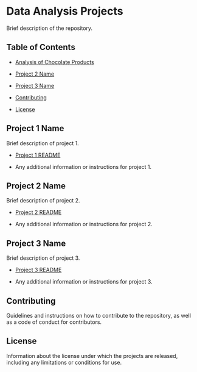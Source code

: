 # Data Analysis Projects

Brief description of the repository.

## Table of Contents

- [Analysis of Chocolate Products](https://github.com/wamburaerick/data_analysis_projects/blob/main/Analysis%20of%20Chocolate%20sales.zip)

- [Project 2 Name](#project-2-name)

- [Project 3 Name](#project-3-name)

- [Contributing](#contributing)

- [License](#license)

## Project 1 Name

Brief description of project 1.

- [Project 1 README](./project-1/README.md)

- Any additional information or instructions for project 1.

## Project 2 Name

Brief description of project 2.

- [Project 2 README](./project-2/README.md)

- Any additional information or instructions for project 2.

## Project 3 Name

Brief description of project 3.

- [Project 3 README](./project-3/README.md)

- Any additional information or instructions for project 3.

## Contributing

Guidelines and instructions on how to contribute to the repository, as well as a code of conduct for contributors.

## License

Information about the license under which the projects are released, including any limitations or conditions for use.






